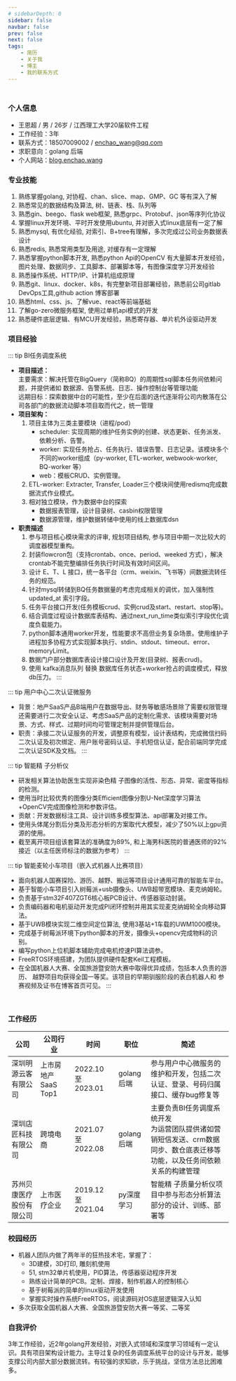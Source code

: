```yaml
---
# sidebarDepth: 0
sidebar: false
navbar: false
prev: false
next: false
tags:
    - 简历
    - 关于我
    - 博主
    - 我的联系方式
---
```


###
<div style="width: 100%; height:0">
<img src="https://sprintln-1256351233.cos.ap-shanghai.myqcloud.com/img/enchao_wang.png" style="width: 18%;position:relative;left: 81%; top:35px"/>
</div>

### 个人信息

- 王恩超 / 男 / 26岁 / 江西理工大学20届软件工程
- 工作经验：3年 
- 联系方式：18507009002 / enchao_wang@qq.com
- 求职意向：golang 后端
- 个人网站：[blog.enchao.wang](http://blog.enchao.wang)

### 专业技能
1.  熟练掌握golang, 对协程、chan、slice、map、GMP、GC 等有深入了解
2.  熟悉常见的数据结构及算法, 树、链表、栈、队列等
3.  熟悉gin、beego、flask web框架, 熟悉grpc、Protobuf、json等序列化协议
4.  掌握linux开发环境、平时开发使用ubuntu, 并对嵌入式linux底层有一定了解
5.  熟悉mysql, 有优化经验, 对索引、B+tree有理解，多次完成过公司业务数据表设计
6.  熟悉redis, 熟悉常用类型及用途, 对缓存有一定理解
7.  熟悉掌握python脚本开发, 熟悉python Api的OpenCV 有大量脚本开发经验，图片处理、数据同步、工具脚本、部署脚本等，有图像深度学习开发经验
8.  熟悉操作系统、HTTP/IP、计算机组成原理
9.  熟悉git、linux、docker、k8s，有完整新项目部署经验，熟悉前公司gitlab DevOps工具,github action 博客部署
10. 熟悉html、css、js、了解vue、react等前端基础
11. 了解go-zero微服务框架, 使用过单机api模式的开发
12. 熟悉硬件底层逻辑、有MCU开发经验，熟悉寄存器、单片机外设驱动开发

### 项目经验
::: tip BI任务调度系统
- **项目描述：**  
 主要需求：解决托管在BigQuery（简称BQ）的周期性sql脚本任务间依赖问题，并提供诸如 数据源、告警系统、日志、操作控制台等管理功能  
 远期目标：探索数据中台的可能性，至少在后面的迭代逐渐将公司内散落在公司各部门的数据流动脚本项目取而代之，统一管理  
- **项目架构：**
  1. 项目主体为三类主要模块（进程/pod）
     - scheduler: 实现周期的维护任务实例的创建、状态更新、任务派发、依赖分析、告警。
     - worker: 实现任务抢占、任务执行、错误告警、日志记录。该模块多个不同的worker组成（py-worker, ETL-worker, webwook-worker, BQ-worker 等）
     - web：模板CRUD、实例管理。
  2. ETL-worker: Extracter, Transfer, Loader三个模块间使用redismq完成数据流式作业模式。
  3. 相对独立模块，作为数据中台的探索
     - 数据报表管理，设计目录树、casbin权限管理
     - 数据源管理，维护数据转储中使用的线上数据库dsn
- **职责描述**
  1. 参与项目核心模块需求的评审, 规划项目结构, 参与项目中期一次比较大的调度器模型重构。
  2. 封装flowcron包（支持crontab、once、period、weeked 方式），解决crontab不能完整编排任务执行时间及有效时间区间。
  3. 设计 E、T、L 接口，统一各平台（crm、weixin、飞书等）间数据流转任务的规范。
  4. 针对mysql转储到BQ任务数据量的考虑完成相关的调优，加入强制性 updated_at 索引字段。
  5. 任务平台接口开发(任务模板crud、实例crud及start、restart、stop等)。
  6. 结合调度过程设计数据库表结构、通过next_run_time类似索引字段优化调度负载能力。
  7. python脚本通用worker开发，性能要求不高但业务复杂场景。使用维护子进程加多协程方式实现脚本执行、stdin、stdout、timeout、error、memoryLimit。
  8. 数据门户部分数据库表设计接口设计及开发(目录树、报表crud)。
  9. 使用 kafka消息队列 替换 数据库任务状态+worker抢占的调度模式，释放db压力。
:::

::: tip 用户中心二次认证微服务
- 背景：地产SaaS产品B端用户在数据导出、财务等敏感场景除了需要权限管理还需要进行二次安全认证、考虑SaaS产品的定制化需求、该模块需要对场景、方式、样式、过期时间均可管理定制并提供管理后台。
- 职责：承接二次认证服务的开发，调整原有模型，设计表结构，完成微信扫码二次认证及初次绑定、用户账号密码认证、手机短信认证，配合前端同学完成二次认证SDK及文档。
:::

::: tip 智能精 子分析仪
- 研发相关算法协助医生实现非染色精 子图像的活性、形态、异常、密度等指标的检测。
- 使用当时比较优秀的图像分类Efficient图像分割U-Net深度学习算法+OpenCV完成图像检测和参数评估。
- 贡献：开发数据标注工具、设计训练多模型算法、api部署及对接工作。
- 使用头体尾分割后分类及形态分析的方案取代大模型，减少了50%以上gpu资源的使用。
- 截至离开项目组该套算法的准确度为89%, 和上海男科医院的普通医师的92%接近（以主任医师标注的数据为参考）
:::


::: tip 智能麦轮小车项目（嵌入式机器人比赛项目）
- 面向机器人国赛探险、游历、越野、搬运等项目设计通用可靠的智能车平台。
- 基于智能小车项目引入树莓派+usb摄像头、UWB超带宽模块、麦克纳姆轮。
- 负责基于stm32F407ZGT6核心板PCB设计、传感器驱动封装。
- 负责编码器和电机驱动开发完成PI闭环控制并用其实现麦克纳姆轮全向移动算法。
- 基于UWB模块实现二维空间定位算法, 使用3基站+1车载的UWM1000模块。
- 完成基于树莓派环境下python脚本的开发，摄像头+opencv完成物料的识别。
- 编写python上位机脚本辅助完成电机控速PI算法调参。
- FreeRTOS环境搭建，为团队提供硬件配套Keil工程模板。
- 在全国机器人大赛、全国旅游暨安防大赛中取得优异成绩，包括本人负责的游历、 越野项目均获得全国一等奖。该项目的早期驯服阶段的表白机器人和 参赛视频及证书在博客首页可见。
:::

<br/>

### 工作经历

|公司|公司行业|时间|职位|简述|
|--|--|--|--|--|
|深圳明源云客有限公司|上市房地产SaaS Top1|2022.10 至 2023.01|golang后端|参与用户中心微服务的维护和开发，包括二次认证、登录、号码归属接口、缓存bug修复等|
|深圳店匠科技有限公司|跨境电商|2021.07 至 2022.08|golang后端|主要负责BI任务调度系统开发<br>为运营团队提供诸如营销短信发送、crm数据同步、数仓底表迁移等功能，以及任务间依赖关系的构建管理|
|苏州贝康医疗股份有限公司|上市医疗企业|2019.12 至 2021.04|py深度学习|智能精 子质量分析仪项目中参与形态分析算法部分的设计、训练、部署等|


### 校园经历
- 机器人团队内做了两年半的狂热技术宅，掌握了：
  - 3D建模，3D打印, 雕刻机使用
  - 51, stm32单片机使用，PID算法，传感器驱动程序开发
  - 熟练设计简单的PCB。定制、焊接，制作机器人的控制核心
  - 基于树莓派的简单的linux驱动开发使用
  - 掌握实时操作系统FreeRTOS，阅读源码对OS底层逻辑深入认知
- 多次获取全国机器人大赛、全国旅游暨安防大赛一等奖、二等奖

### 自我评价
3年工作经验，近2年golang开发经验，对嵌入式领域和深度学习领域有一定认识。具有项目架构设计能力。主导过复杂的任务调度系统平台的设计与开发，能够支撑公司内部大部分数据流转。有较强的求知欲，乐于挑战，坚信方法总比困难多。